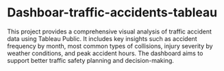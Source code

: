 # Dashboar-traffic-accidents-tableau
This project provides a comprehensive visual analysis of traffic accident data using Tableau Public. It includes key insights such as accident frequency by month, most common types of collisions, injury severity by weather conditions, and peak accident hours. The dashboard aims to support better traffic safety planning and decision-making. 
